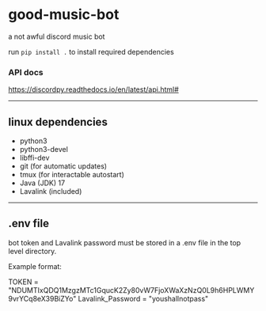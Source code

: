# good-music-bot
a not awful discord music bot

run `pip install .` to install required dependencies

### API docs
https://discordpy.readthedocs.io/en/latest/api.html#



--------------------------------------------------------

## linux dependencies ##

* python3 
* python3-devel
* libffi-dev
* git (for automatic updates)
* tmux (for interactable autostart)
* Java (JDK) 17
* Lavalink (included)


--------------------------------------------------------

## .env file ##

bot token and Lavalink password must be stored in a .env file in the top level directory.

Example format:

TOKEN = "NDUMTIxQDQ1MzgzMTc1GqucK2Zy80vW7FjoXWaXzNzQ0L9h6HPLWMY9vrYCq8eX39BiZYo"
Lavalink_Password = "youshallnotpass"